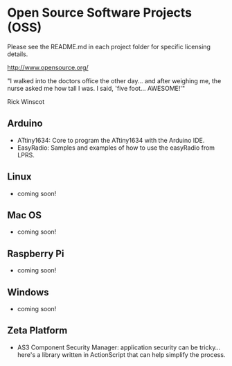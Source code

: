 Open Source Software Projects (OSS)
===
Please see the README.md in each project folder for specific licensing details.

http://www.opensource.org/


"I walked into the doctors office the other day... and after weighing me, the nurse asked me how tall I was. I said, 'five foot... AWESOME!'"

Rick Winscot


Arduino
---
* ATtiny1634: Core to program the ATtiny1634 with the Arduino IDE.
* EasyRadio: Samples and examples of how to use the easyRadio from LPRS.

Linux
---
* coming soon!

Mac OS
---
* coming soon!

Raspberry Pi
---
* coming soon!

Windows
---
* coming soon!

Zeta Platform
---
* AS3 Component Security Manager: application security can be tricky… here's a library written in ActionScript that can help simplify the process.
